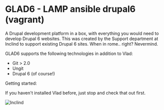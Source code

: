GLAD6 - LAMP ansible drupal6 (vagrant)
==================================


A Drupal development platform in a box, with everything you would need to develop Drupal 6 websites. This was created by the Support department at Inclind to support existing Drupal 6 sites. When in rome.. right? Nevermind.

GLAD6 supports the following technologies in addition to Vlad:

* Git > 2.0
* Ungit
* Drupal 6 (of course!)


Getting started:

If you haven't installed Vlad before, just stop and check that out first.



![Inclind](http://inclind.com/sites/all/themes/inclind/images/layout/logo.png "Brought to you by Inclind")
